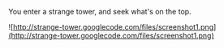 You enter a strange tower, and seek what's on the top.

![http://strange-tower.googlecode.com/files/screenshot1.png](http://strange-tower.googlecode.com/files/screenshot1.png)